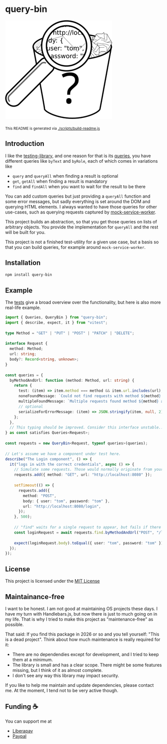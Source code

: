 # query-bin

![logo](https://raw.githubusercontent.com/nknapp/query-bin/main/artwork/query-bin.svg)

<sub>This README is generated via [./scripts/build-readme.js](./scripts/build-readme.js)</sub>

## Introduction

I like the [testing-library](https://testing-library.com/), and one reason for that is its [queries](https://testing-library.com/docs/queries/about#types-of-queries),
you have different queries like `byText` and `byRole`, each of which comes in variations like

- `query` and `queryAll` when finding a result is optional
- `get`, `getAll` when finding a result is mandatory
- `find` and `findAll` when you want to wait for the result to be there

You can add custom queries but just providing a `queryAll` function and some error messages, but sadly everything is set around the DOM and querying HTML elements.
I always wanted to have those queries for other use-cases, such as querying requests captured by [mock-service-worker](https://mswjs.io/).

This project builds an abstraction, so that you get those queries on lists of arbitrary objects. You provide the implementation for `queryAll` and
the rest will be built for you.

This project is not a finished test-utility for a given use case, but a basis so that you can build queries, for example around `mock-service-worker`.

## Installation

```bash
npm install query-bin
```

## Example

The [tests](./src/QueryBin.test.ts) give a broad overview over the functionality, but here is also more real-life
example.

```typescript
import { Queries, QueryBin } from "query-bin";
import { describe, expect, it } from "vitest";

type Method = "GET" | "PUT" | "POST" | "PATCH" | "DELETE";

interface Request {
  method: Method;
  url: string;
  body?: Record<string, unknown>;
}

const queries = {
  byMethodAndUrl: function (method: Method, url: string) {
    return {
      test: (item) => item.method === method && item.url.includes(url),
      noneFoundMessage: `Could not find requests with method ${method} and URL containing ${url}.`,
      multipleFoundMessage: `Multiple requests found method ${method} and URL containing ${url}.`,
      // optional
      serializeForErrorMessage: (item) => JSON.stringify(item, null, 2),
    };
  },
  // This typing should be improved. Consider this interface unstable...
} as const satisfies Queries<Request>;

const requests = new QueryBin<Request, typeof queries>(queries);

// Let's assume we have a component under test here.
describe("The Login component", () => {
  it("logs in with the correct credentials", async () => {
    // Simulate some requests. Those would normally originate from your component
    requests.add({ method: "GET", url: "http://localhost:8080" });

    setTimeout(() => {
      requests.add({
        method: "POST",
        body: { user: "tom", password: "tom" },
        url: "http://localhost:8080/login",
      });
    }, 500);

    // "find" waits for a single request to appear, but fails if there have been multiple requests
    const loginRequest = await requests.find.byMethodAndUrl("POST", "/login");

    expect(loginRequest.body).toEqual({ user: "tom", password: "tom" });
  });
});
```

## License

This project is licensed under the [MIT License](./LICENSE)

## Maintainance-free

I want to be honest. I am not good at maintaining OS projects these days. I have my turn with Handlebars.js, but now there is just to much going on in my life.
That is why I tried to make this project as "maintenance-free" as possible.

That said: If you find this package in 2026 or so and you tell yourself: "This is a dead project". Think about how much maintenance is really required for it:

- There are no dependendies except for development, and I tried to keep them at a minimum.
- The library is small and has a clear scope. There might be some features missing, but I think of it as almost complete.
- I don't see any way this library may impact security.

If you like to help me maintain and update dependencies, please contact me. At the moment, I tend not to be very active
though.

## Funding :coffee:

You can support me at

- [Liberapay](https://de.liberapay.com/nils.knappmeier/)
- [Paypal](https://www.paypal.com/donate/?hosted_button_id=GB656ZSAEQEXN)
